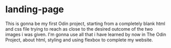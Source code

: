 # landing-page
This is gonna be my first Odin project, starting from a completely blank html and css file trying to reach as close to the desired outcome of the two images i was given. I'm gonna use all that i have learned by now in The Odin Project, about html, styling and using flexbox to complete my website. 